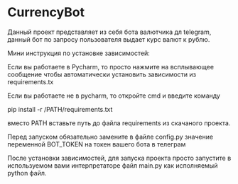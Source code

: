 # CurrencyBot

<p>Данный проект представляет из себя бота валютчика дл telegram, данный бот по запросу пользователя выдает курс валют к рублю.</p>
<p>Мини инструкция по установке зависимостей:</p>
<p>Если вы работаете в Pycharm, то просто нажмите на всплывающее сообщение чтобы автоматически установить зависимости из requirements.tx</p>
<p>Если вы работаете не в pycharm, то откройте cmd и введите команду</p>
<p>pip install -r /PATH/requirements.txt</p>
<p>вместо PATH вставьте путь до файла requirements из скачаного проекта.</p>
<p>Перед запуском обязательно замените в файле config.py значение переменной BOT_TOKEN на токен вашего бота в телеграм</p>
<p>После установки зависимостей, для запуска проекта просто запустите в используемом вами интерпретаторе файл main.py как исполняемый python файл.</p>